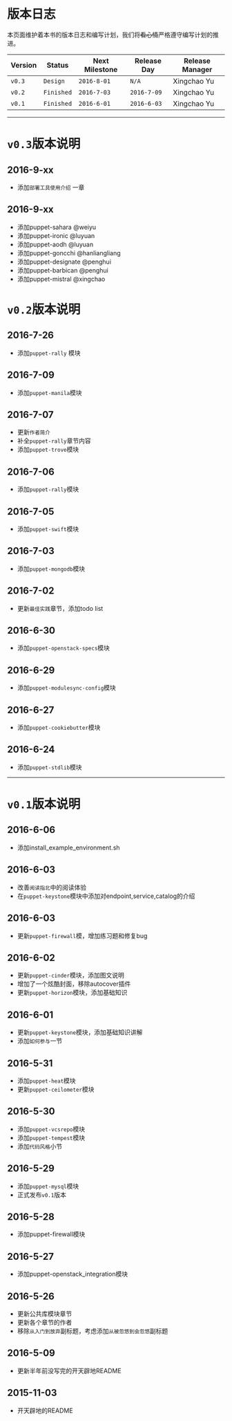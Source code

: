 # 版本日志

本页面维护着本书的版本日志和编写计划，我们将~~看心情~~严格遵守编写计划的推进。

| Version | Status | Next Milestone | Release Day | Release Manager |
| --- | --- | --- | --- | --- |
| `v0.3` | `Design` | `2016-8-01` | `N/A` | Xingchao Yu |
| `v0.2` | `Finished` | `2016-7-03` | `2016-7-09` | Xingchao Yu |
| `v0.1` | `Finished` | `2016-6-01` | `2016-6-03` | Xingchao Yu |

---

# `v0.3`版本说明


## 2016-9-xx

* 添加`部署工具使用介绍` 一章   

## 2016-9-xx

* 添加puppet-sahara  @weiyu
* 添加puppet-ironic  @luyuan 
* 添加puppet-aodh    @luyuan
* 添加puppet-goncchi @hanliangliang
* 添加puppet-designate  @penghui
* 添加puppet-barbican   @penghui
* 添加puppet-mistral   @xingchao

# `v0.2`版本说明

## 2016-7-26

* 添加`puppet-rally` 模块

## 2016-7-09

* 添加`puppet-manila`模块 

## 2016-7-07

* 更新`作者简介`
* 补全`puppet-rally`章节内容
* 添加`puppet-trove`模块

## 2016-7-06

* 添加`puppet-rally`模块

## 2016-7-05

* 添加`puppet-swift`模块

## 2016-7-03

* 添加`puppet-mongodb`模块

## 2016-7-02

* 更新`最佳实践`章节，添加todo list

## 2016-6-30

* 添加`puppet-openstack-specs`模块

## 2016-6-29

* 添加`puppet-modulesync-config`模块

## 2016-6-27

* 添加`puppet-cookiebutter`模块

## 2016-6-24

* 添加`puppet-stdlib`模块

---

# `v0.1`版本说明

## 2016-6-06

* 添加install\_example\_environment.sh

## 2016-6-03

* 改善`阅读指北`中的阅读体验
* 在`puppet-keystone`模块中添加对endpoint,service,catalog的介绍

## 2016-6-03

* 更新`puppet-firewall`模，增加练习题和修复bug

## 2016-6-02

* 更新`puppet-cinder`模块，添加图文说明
* 增加了一个炫酷封面，移除autocover插件
* 更新`puppet-horizon`模块，添加基础知识

## 2016-6-01

* 更新`puppet-keystone`模块，添加基础知识讲解
* 添加`如何参与`一节

## 2016-5-31

* 添加`puppet-heat`模块
* 更新`puppet-ceilometer`模块

## 2016-5-30

* 添加`puppet-vcsrepo`模块
* 添加`puppet-tempest`模块
* 添加`代码风格`小节

## 2016-5-29

* 添加`puppet-mysql`模块
* 正式发布`v0.1`版本

## 2016-5-28

* 添加puppet-firewall模块

## 2016-5-27

* 添加puppet-openstack\_integration模块

## 2016-5-26

* 更新公共库模块章节
* 更新各个章节的作者
* 移除`从入门到放弃`副标题，考虑添加`从被忽悠到会忽悠`副标题

## 2016-5-09

* 更新半年前没写完的开天辟地README

## 2015-11-03

* 开天辟地的README

